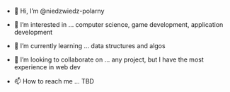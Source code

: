 - 👋 Hi, I’m @niedzwiedz-polarny

- 👀 I’m interested in ...
        computer science, 
        game development, 
        application development
        
- 🌱 I’m currently learning ...
        data structures and algos
        
- 💞️ I’m looking to collaborate on ...
        any project, but I have the most experience in web dev
- 📫 How to reach me ...
        TBD

<!---
niedzwiedz-polarny/niedzwiedz-polarny is a ✨ special ✨ repository because its `README.md` (this file) appears on your GitHub profile.
You can click the Preview link to take a look at your changes.
--->
